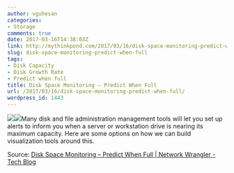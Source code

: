 ```yaml
---
author: vguhesan
categories:
- Storage
comments: true
date: 2017-03-16T14:38:03Z
link: http://mythinkpond.com/2017/03/16/disk-space-monitoring-predict-when-full/
slug: disk-space-monitoring-predict-when-full
tags:
- Disk Capacity
- Disk Growth Rate
- Predict when full
title: Disk Space Monitoring – Predict When Full
url: /2017/03/16/disk-space-monitoring-predict-when-full/
wordpress_id: 1443
---
```


[![](/img/2017/03/chalkboard-formula3.png)](https://www.poweradmin.com/blog/disk-space-monitoring-predict-full-disks/)[![](/img/2017/03/storageicon2.png)](/img/2017/03/storageicon.png)Many disk and file administration management tools will let you set up alerts to inform you when a server or workstation drive is nearing its maximum capacity. Here are some options on how we can build visualization tools around this.

Source: [Disk Space Monitoring – Predict When Full | Network Wrangler - Tech Blog](https://www.poweradmin.com/blog/disk-space-monitoring-predict-full-disks/)
